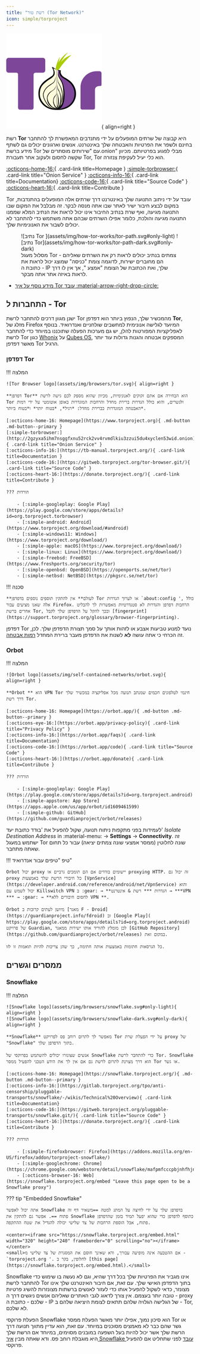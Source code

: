 ```yaml
---
title: "רשת טור (Tor Network)"
icon: simple/torproject
---
```


![Tor logo](assets/img/self-contained-networks/tor.svg){ align=right }

רשת **Tor** היא קבוצה של שרתים המופעלים על ידי מתנדבים המאפשרת לך להתחבר בחינם ולשפר את הפרטיות והאבטחה שלך באינטרנט. אנשים וארגונים יכולים גם לשתף מידע ברשת Tor עם "שירותים מוסתרים של.onion" מבלי לפגוע בפרטיותם. מכיוון שקשה לחסום ולעקוב אחר תעבורת Tor, Tor הוא כלי יעיל לעקיפת צנזורה.

[:octicons-home-16:](https://www.torproject.org){ .card-link title=Homepage }
[:simple-torbrowser:](http://2gzyxa5ihm7nsggfxnu52rck2vv4rvmdlkiu3zzui5du4xyclen53wid.onion){ .card-link title="Onion Service" }
[:octicons-info-16:](https://tb-manual.torproject.org/){ .card-link title=Documentation}
[:octicons-code-16:](https://gitweb.torproject.org/tor.git){ .card-link title="Source Code" }
[:octicons-heart-16:](https://donate.torproject.org/){ .card-link title=Contribute }

Tor עובד על ידי ניתוב התנועה שלך באינטרנט דרך שרתים אלה המופעלים בהתנדבות, במקום לבצע חיבור ישיר לאתר שבו אתה מנסה לבקר. זה מבלבל את המקום שבו התנועה מגיעה, ואף שרת בנתיב החיבור אינו יכול לראות את הנתיב המלא שממנו התנועה מגיעה והולכת, כלומר אפילו השרתים שבהם אתה משתמש כדי להתחבר לא יכולים לשבור את האנונימיות שלך.

<figure markdown>
  ![נתיב Tor ](assets/img/how-tor-works/tor-path.svg#only-light)
  ![נתיב Tor](assets/img/how-tor-works/tor-path-dark.svg#only-dark)
  <figcaption>מסלול מעגל Tor - צמתים בנתיב יכולים לראות רק את השרתים שאליהם הם מחוברים ישירות, לדוגמה צומת "כניסה" שמוצג יכול לראות את כתובת ה - IP שלך, ואת הכתובת של הצומת "אמצע ", אך אין לו דרך לראות באיזה אתר אתה מבקר.</figcaption>
</figure>

- [מידע נוסף על איך Tor עובד :material-arrow-right-drop-circle:](advanced/tor-overview.md)

## התחברות ל - Tor

ישנן מגוון דרכים להתחבר לרשת Tor מהמכשיר שלך, הנפוץ ביותר הוא דפדפן **Tor**, מזלג של Firefox המיועד לגלישה אנונימית למחשבים שולחניים ואנדרואיד. בנוסף לאפליקציות המפורטות להלן, יש גם מערכות הפעלה שתוכננו במיוחד כדי להתחבר לרשת Tor כגון [Whonix](desktop.md#whonix) על [Qubes OS](desktop.md#qubes-os), המספקים אבטחה והגנות גדולות עוד יותר מאשר דפדפן Tor הרגיל.

### דפדפן Tor

!!! המלצה

    ![Tor Browser logo](assets/img/browsers/tor.svg){ align=right }
    
    **דפדפן Tor** הוא הבחירה אם אתם זקוקים לאנונימיות, מכיוון שהוא מספק לכם גישה לרשת Tor ולגשרים, והוא כולל הגדרות ברירת מחדל והרחבות המוגדרות באופן אוטומטי על ידי רמות האבטחה המוגדרות כברירת מחדל: *רגיל*, *בטוח יותר* ו*בטוח ביותר*.
    
    [:octicons-home-16: Homepage](https://www.torproject.org){ .md-button .md-button--primary }
    [:simple-torbrowser:](http://2gzyxa5ihm7nsggfxnu52rck2vv4rvmdlkiu3zzui5du4xyclen53wid.onion){ .card-link title="Onion Service" }
    [:octicons-info-16:](https://tb-manual.torproject.org/){ .card-link title=Documentation }
    [:octicons-code-16:](https://gitweb.torproject.org/tor-browser.git/){ .card-link title="Source Code" }
    [:octicons-heart-16:](https://donate.torproject.org/){ .card-link title=Contribute }
    
    ??? הורדות
    
        - [:simple-googleplay: Google Play](https://play.google.com/store/apps/details?id=org.torproject.torbrowser)
        - [:simple-android: Android](https://www.torproject.org/download/#android)
        - [:simple-windows11: Windows](https://www.torproject.org/download/)
        - [:simple-apple: macOS](https://www.torproject.org/download/)
        - [:simple-linux: Linux](https://www.torproject.org/download/)
        - [:simple-freebsd: FreeBSD](https://www.freshports.org/security/tor)
        - [:simple-openbsd: OpenBSD](https://openports.se/net/tor)
        - [:simple-netbsd: NetBSD](https://pkgsrc.se/net/tor)

!!! סכנה

    **לעולם** אין להתקין תוספים נוספים בדפדפן Tor או לערוך הגדרות `about:config ', כולל אלה שאנו מציעים עבור Firefox. הרחבות דפדפן והגדרות לא סטנדרטיות מאפשרות לך להבליט אחרים ברשת Tor, ובכך להקל על הדפדפן שלך לקבל [fingerprint](https://support.torproject.org/glossary/browser-fingerprinting).

דפדפן Tor נועד למנוע טביעות אצבע או לזהות אותך על סמך תצורת הדפדפן שלך. לכן, זה הכרחי כי אתה עושה **לא** לשנות את הדפדפן מעבר ברירת המחדל [רמות אבטחה](https://tb-manual.torproject.org/security-settings/).

### Orbot

!!! המלצה

    ![Orbot logo](assets/img/self-contained-networks/orbot.svg){ align=right }
    
    **Orbot ** הוא VPN Tor חינמי לטלפונים חכמים שמנתב תנועה מכל אפליקציה במכשיר שלך דרך רשת Tor.
    
    [:octicons-home-16: Homepage](https://orbot.app/){ .md-button .md-button--primary }
    [:octicons-eye-16:](https://orbot.app/privacy-policy){ .card-link title="Privacy Policy" }
    [:octicons-info-16:](https://orbot.app/faqs){ .card-link title=Documentation}
    [:octicons-code-16:](https://orbot.app/code){ .card-link title="Source Code" }
    [:octicons-heart-16:](https://orbot.app/donate){ .card-link title=Contribute }
    
    ??? הורדות
    
        - [:simple-googleplay: Google Play](https://play.google.com/store/apps/details?id=org.torproject.android)
        - [:simple-appstore: App Store](https://apps.apple.com/us/app/orbot/id1609461599)
        - [:simple-github: GitHub](https://github.com/guardianproject/orbot/releases)

לעמידות בפני מתקפות ניתוח תנועה, שקול להפעיל את 'בודד כתובת יעד' *Isolate Destination Address* in :material-menu: → **Settings** → **Connectivity**. זה ישתמש במעגל Tor שונה לחלוטין (ממסר אמצעי שונה צמתים יציאה) עבור כל תחום שאתה מתחבר.

!!! טיפ "טיפים עבור אנדרואיד"

    Orbot יכול proxy יישומים בודדים אם הם תומכים גרביים או proxying HTTP. זה יכול גם proxy כל חיבורי הרשת שלך באמצעות [VpnService](https://developer.android.com/reference/android/net/VpnService) והוא יכול לשמש עם Killswitch VPN ב :gear: → **הגדרות *** רשת & אינטרנט → ***VPN *** → :gear: → **לחסום חיבורים ללא VPN **.
    
    Orbot מיושן לעתים קרובות ב [מאגר F - Droid](https://guardianproject.info/fdroid) וב [Google Play]( https://play.google.com/store/apps/details?id=org.torproject.android) של פרויקט Guardian, לכן מומלץ להוריד אותו ישירות ממאגר [GitHub Repository](https://github.com/guardianproject/orbot/releases) במקום זאת.
    
    כל הגרסאות חתומות באמצעות אותה חתימה, כך שהן צריכות להיות תואמות זו לזו.

## ממסרים וגשרים

### Snowflake

!!! המלצה

    ![Snowflake logo](assets/img/browsers/snowflake.svg#only-light){ align=right }
    ![Snowflake logo](assets/img/browsers/snowflake-dark.svg#only-dark){ align=right }
    
    **Snowflake** מאפשר לך לתרום רוחב פס לפרויקט Tor על ידי הפעלת שרת proxy של "Snowflake" בתוך הדפדפן שלך.
    
    אנשים שצונזרו יכולים להשתמש בפרוקסי של Snowflake כדי להתחבר לרשת Tor. Snowflake הוא דרך מצוינת לתרום לרשת גם אם אין לך את הידע הטכני להפעיל ממסר Tor או גשר.
    
    [:octicons-home-16: Homepage](https://snowflake.torproject.org/){ .md-button .md-button--primary }
    [:octicons-info-16:](https://gitlab.torproject.org/tpo/anti-censorship/pluggable-transports/snowflake/-/wikis/Technical%20Overview){ .card-link title=Documentation}
    [:octicons-code-16:](https://gitweb.torproject.org/pluggable-transports/snowflake.git/){ .card-link title="Source Code" }
    [:octicons-heart-16:](https://donate.torproject.org/){ .card-link title=Contribute }
    
    ??? הורדות
    
        - [:simple-firefoxbrowser: Firefox](https://addons.mozilla.org/en-US/firefox/addon/torproject-snowflake/)
        - [:simple-googlechrome: Chrome](https://chrome.google.com/webstore/detail/snowflake/mafpmfcccpbjnhfhjnllmmalhifmlcie)
        - [:octicons-browser-16: Web](https://snowflake.torproject.org/embed "Leave this page open to be a Snowflake proxy")

??? tip "Embedded Snowflake"

    אתה יכול לאפשר Snowflake בדפדפן שלך על ידי לחיצה על המתג למטה ==משאיר דף זה פתוח ==. אפשר גם להתקין את Snowflake כתוסף לדפדפן כדי שהוא יפעל תמיד בזמן שהדפדפן פתוח, אבל הוספת הרחבות של צד שלישי יכולה להגדיל את שטח ההתקפה.
    
    <center><iframe src="https://snowflake.torproject.org/embed.html" width="320" height="240" frameborder="0" scrolling="no"></iframe></center>
    <small>אם ההטבעה אינה מופיעה עבורך, ודא שאינך חוסם את המסגרת של צד שלישי מ - `torproject.org '. לחלופין, בקר ב [this page](https://snowflake.torproject.org/embed.html).</small>

Snowflake אינו מגביר את הפרטיות שלך בכל דרך שהיא, וגם לא נעשה בו שימוש כדי להתחבר לרשת Tor בתוך הדפדפן האישי שלך. עם זאת, אם חיבור האינטרנט שלך אינו מצונזר, כדאי לשקול להפעיל אותו כדי לעזור לאנשים ברשתות מצונזרות להשיג פרטיות טובה יותר בעצמם. אין צורך לדאוג לגבי האתרים שאליהם אנשים ניגשים דרך ה - proxy שלכם - כתובת ה - IP של הגלישה הגלויה שלהם תתאים לצומת היציאה שלהם ב - Tor, לא שלכם.

הפעלת פרוקסי Snowflake הוא סיכון נמוך, אפילו יותר מאשר הפעלת ממסר Tor או גשר שהם כבר לא מאמצים מסוכנים במיוחד. עם זאת, הוא עדיין מתווך תנועה דרך הרשת שלך אשר יכול להיות בעל השפעה במובנים מסוימים, במיוחד אם הרשת שלך היא מוגבלת רוחב פס. ודא שאתה מבין [איך Snowflake עובד](https://gitlab.torproject.org/tpo/anti-censorship/pluggable-transports/snowflake/-/wikis/home) לפני שתחליט אם להפעיל פרוקסי.

